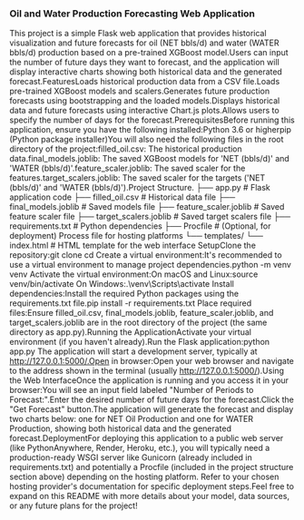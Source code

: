 ### Oil and Water Production Forecasting Web Application
This project is a simple Flask web application that provides historical visualization and future forecasts for oil (NET bbls/d) and water (WATER bbls/d) production based on a pre-trained XGBoost model.Users can input the number of future days they want to forecast, and the application will display interactive charts showing both historical data and the generated forecast.FeaturesLoads historical production data from a CSV file.Loads pre-trained XGBoost models and scalers.Generates future production forecasts using bootstrapping and the loaded models.Displays historical data and future forecasts using interactive Chart.js plots.Allows users to specify the number of days for the forecast.PrerequisitesBefore running this application, ensure you have the following installed:Python 3.6 or higherpip (Python package installer)You will also need the following files in the root directory of the project:filled_oil.csv: The historical production data.final_models.joblib: The saved XGBoost models for 'NET (bbls/d)' and 'WATER (bbls/d)'.feature_scaler.joblib: The saved scaler for the features.target_scalers.joblib: The saved scaler for the targets ('NET (bbls/d)' and 'WATER (bbls/d)').Project Structure.
├── app.py              # Flask application code
├── filled_oil.csv      # Historical data file
├── final_models.joblib # Saved models file
├── feature_scaler.joblib # Saved feature scaler file
├── target_scalers.joblib # Saved target scalers file
├── requirements.txt    # Python dependencies
├── Procfile            # (Optional, for deployment) Process file for hosting platforms
└── templates/
    └── index.html      # HTML template for the web interface
SetupClone the repository:git clone <your-repository-url>
cd <your-repository-name>
Create a virtual environment:It's recommended to use a virtual environment to manage project dependencies.python -m venv venv
Activate the virtual environment:On macOS and Linux:source venv/bin/activate
On Windows:.\venv\Scripts\activate
Install dependencies:Install the required Python packages using the requirements.txt file.pip install -r requirements.txt
Place required files:Ensure filled_oil.csv, final_models.joblib, feature_scaler.joblib, and target_scalers.joblib are in the root directory of the project (the same directory as app.py).Running the ApplicationActivate your virtual environment (if you haven't already).Run the Flask application:python app.py
The application will start a development server, typically at http://127.0.0.1:5000/.Open in browser:Open your web browser and navigate to the address shown in the terminal (usually http://127.0.0.1:5000/).Using the Web InterfaceOnce the application is running and you access it in your browser:You will see an input field labeled "Number of Periods to Forecast:".Enter the desired number of future days for the forecast.Click the "Get Forecast" button.The application will generate the forecast and display two charts below: one for NET Oil Production and one for WATER Production, showing both historical data and the generated forecast.DeploymentFor deploying this application to a public web server (like PythonAnywhere, Render, Heroku, etc.), you will typically need a production-ready WSGI server like Gunicorn (already included in requirements.txt) and potentially a Procfile (included in the project structure section above) depending on the hosting platform. Refer to your chosen hosting provider's documentation for specific deployment steps.Feel free to expand on this README with more details about your model, data sources, or any future plans for the project!
